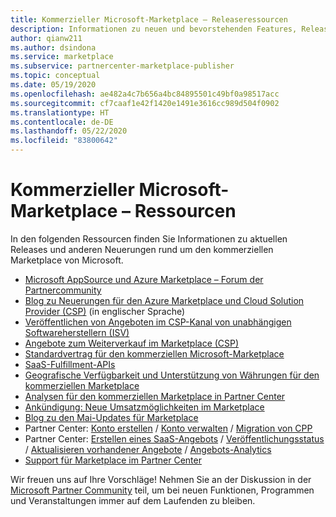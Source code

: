 ```yaml
---
title: Kommerzieller Microsoft-Marketplace – Releaseressourcen
description: Informationen zu neuen und bevorstehenden Features, Releases und anderen Neuerungen für den kommerziellen Marketplace
author: qianw211
ms.author: dsindona
ms.service: marketplace
ms.subservice: partnercenter-marketplace-publisher
ms.topic: conceptual
ms.date: 05/19/2020
ms.openlocfilehash: ae482a4c7b656a4bc84895501c49bf0a98517acc
ms.sourcegitcommit: cf7caaf1e42f1420e1491e3616cc989d504f0902
ms.translationtype: HT
ms.contentlocale: de-DE
ms.lasthandoff: 05/22/2020
ms.locfileid: "83800642"
---
```

# <a name="microsoft-commercial-marketplace-resources"></a>Kommerzieller Microsoft-Marketplace – Ressourcen

In den folgenden Ressourcen finden Sie Informationen zu aktuellen Releases und anderen Neuerungen rund um den kommerziellen Marketplace von Microsoft.

* [Microsoft AppSource und Azure Marketplace – Forum der Partnercommunity](https://www.microsoftpartnercommunity.com/t5/Microsoft-AppSource-and-Azure/bd-p/2222)
* [Blog zu Neuerungen für den Azure Marketplace und Cloud Solution Provider (CSP)](https://aka.ms/marketplacemarchupdateblog) (in englischer Sprache)
* [Veröffentlichen von Angeboten im CSP-Kanal von unabhängigen Softwareherstellern (ISV)](./cloud-solution-providers.md)
* [Angebote zum Weiterverkauf im Marketplace (CSP)](https://aka.ms/marketplaceincsp)
* [Standardvertrag für den kommerziellen Microsoft-Marketplace](./standard-contract.md)
* [SaaS-Fulfillment-APIs](./partner-center-portal/pc-saas-fulfillment-apis.md)
* [Geografische Verfügbarkeit und Unterstützung von Währungen für den kommerziellen Marketplace](./marketplace-geo-availability-currencies.md)
* [Analysen für den kommerziellen Marketplace in Partner Center](./partner-center-portal/analytics.md)
* [Ankündigung: Neue Umsatzmöglichkeiten im Marketplace](https://aka.ms/marketplacebuildblog)
* [Blog zu den Mai-Updates für Marketplace ](https://azure.microsoft.com/blog/microsoft-commercial-marketplace-updates-may-2019/)
* Partner Center: [Konto erstellen](https://docs.microsoft.com/azure/marketplace/partner-center-portal/create-account) / [Konto verwalten](https://docs.microsoft.com/azure/marketplace/partner-center-portal/manage-account) / [Migration von CPP](https://docs.microsoft.com/azure/marketplace/partner-center-portal/account-migration-from-cpp-to-pc)
* Partner Center: [Erstellen eines SaaS-Angebots](https://docs.microsoft.com/azure/marketplace/partner-center-portal/create-new-saas-offer) / [Veröffentlichungsstatus](https://docs.microsoft.com/azure/marketplace/partner-center-portal/publishing-status
) / [Aktualisieren vorhandener Angebote](https://docs.microsoft.com/azure/marketplace/partner-center-portal/update-existing-offer) / [Angebots-Analytics](https://docs.microsoft.com/azure/marketplace/partner-center-portal/analytics)
* [Support für Marketplace im Partner Center](https://docs.microsoft.com/azure/marketplace/partner-center-portal/support)

Wir freuen uns auf Ihre Vorschläge! Nehmen Sie an der Diskussion in der [Microsoft Partner Community](https://www.microsoftpartnercommunity.com/) teil, um bei neuen Funktionen, Programmen und Veranstaltungen immer auf dem Laufenden zu bleiben.

